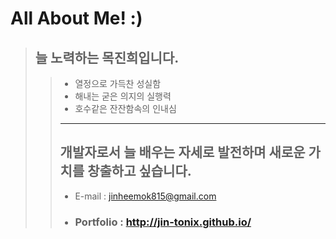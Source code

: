 # All About Me! :)
> ## 늘 노력하는 목진희입니다.
> > * 열정으로 가득찬 성실함
> > * 해내는 굳은 의지의 실행력
> > * 호수같은 잔잔함속의 인내심   
> >__________________
> > 개발자로서 늘 배우는 자세로 발전하며 새로운 가치를 창출하고 싶습니다.
> > ------------------
> > * E-mail : jinheemok815@gmail.com
> > * ### Portfolio : http://jin-tonix.github.io/
